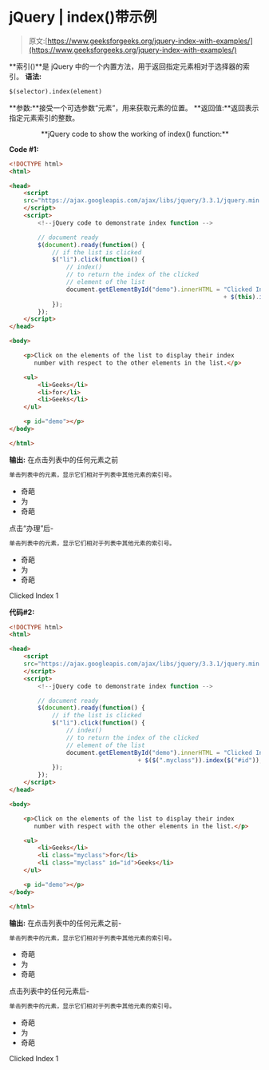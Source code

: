 # jQuery | index()带示例

> 原文:[https://www.geeksforgeeks.org/jquery-index-with-examples/](https://www.geeksforgeeks.org/jquery-index-with-examples/)

**索引()**是 jQuery 中的一个内置方法，用于返回指定元素相对于选择器的索引。
**语法:**

```html
$(selector).index(element)

```

**参数:**接受一个可选参数“元素”，用来获取元素的位置。
**返回值:**返回表示指定元素索引的整数。

<center>**jQuery code to show the working of index() function:**</center>

**Code #1:**

```html
<!DOCTYPE html>
<html>

<head>
    <script 
    src="https://ajax.googleapis.com/ajax/libs/jquery/3.3.1/jquery.min.js">
    </script>
    <script>
        <!--jQuery code to demonstrate index function -->

        // document ready
        $(document).ready(function() {
            // if the list is clicked
            $("li").click(function() {
                // index() 
                // to return the index of the clicked
                // element of the list
                document.getElementById("demo").innerHTML = "Clicked Index "
                                                            + $(this).index();
            });
        });
    </script>
</head>

<body>

    <p>Click on the elements of the list to display their index
       number with respect to the other elements in the list.</p>

    <ul>
        <li>Geeks</li>
        <li>for</li>
        <li>Geeks</li>
    </ul>

    <p id="demo"></p>
</body>

</html>
```

**输出:**
在点击列表中的任何元素之前

```html
单击列表中的元素，显示它们相对于列表中其他元素的索引号。

```

*   奇葩
*   为
*   奇葩

点击“办理”后-

```html
单击列表中的元素，显示它们相对于列表中其他元素的索引号。
```

*   奇葩
*   为
*   奇葩

Clicked Index 1

**代码#2:**

```html
<!DOCTYPE html>
<html>

<head>
    <script 
    src="https://ajax.googleapis.com/ajax/libs/jquery/3.3.1/jquery.min.js">
    </script>
    <script>
        <!--jQuery code to demonstrate index function -->

        // document ready
        $(document).ready(function() {
            // if the list is clicked
            $("li").click(function() {
                // index() 
                // to return the index of the clicked
                // element of the list
                document.getElementById("demo").innerHTML = "Clicked Index "
                                    + $($(".myclass")).index($("#id"));
            });
        });
    </script>
</head>

<body>

    <p>Click on the elements of the list to display their index
       number with respect with the other elements in the list.</p>

    <ul>
        <li>Geeks</li>
        <li class="myclass">for</li>
        <li class="myclass" id="id">Geeks</li>
    </ul>

    <p id="demo"></p>
</body>

</html>
```

**输出:**
在点击列表中的任何元素之前-

```html
单击列表中的元素，显示它们相对于列表中其他元素的索引号。
```

*   奇葩
*   为
*   奇葩

点击列表中的任何元素后-

```html
单击列表中的元素，显示它们相对于列表中其他元素的索引号。
```

*   奇葩
*   为
*   奇葩

Clicked Index 1